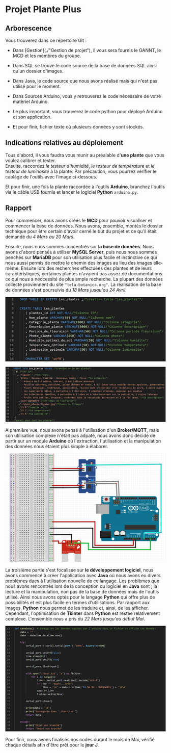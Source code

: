 # Projet Plante Plus  

## Arborescence  

Vous trouverez dans ce répertoire Git :  

- Dans [Gestion](./"Gestion de projet"), il vous sera fournis le GANNT, le MCD et les membres du groupe.   

- Dans SQL se trouve le code source de la base de données SQL ainsi qu'un dossier d'images.  

- Dans Java, le code source que nous avons réalisé mais qui n'est pas utilisé pour le moment.  

- Dans Sources Arduino, vous y retrouverez le code nécessaire de votre matèriel Arduino.  

- Le plus important, vous trouverez le code python pour déployé Arduino et son application.  

- Et pour finir, fichier texte où plusieurs données y sont stockés.


## Indications relatives au déploiement  


Tous d'abord, il vous faudra vous munir au préalable d'**une plante** que vous voulez calibrer et tester.  
Ensuite, raccordez _le testeur d'humidité_, _le testeur de température_ et _le testeur de luminosité_ à la plante. Par précaution, vous pourrez vérifier le cablâge de l'outils avec l'image ci-dessous.

Et pour finir, une fois la plante raccordée à l'outils **Arduino**, branchez l'outils via le câble USB fournis et lancer le logiciel **Python** `arduino.py`.  


## Rapport  

Pour commencer, nous avons créés le **MCD** pour pouvoir visualiser et commencer la base de données. Nous avons, ensemble, montés le dossier technique pour être certain d'avoir cerné le but du projet et ce qu'il était demandé du _4 Mars au 20 Mars_.  

Ensuite, nous nous sommes concentrés sur **la base de données**. Nous avons d'abord pensés à utiliser **MySQL Server**, puis nous nous sommes penchés sur **MariaDB** pour son utilisation plus facile et instinctive ce qui nous aussi permis de mettre le chemin des images au lieu des images elle-même. Ensuite lors des recherches effectuées des plantes et de leurs caractéristiques, certaines plantes n'avaient pas assez de documentations ce qui nous a néccessité de plus ample recherche. La plupart des données collecté proviennent du site `"tela-botanica.org"`. La réalisation de la base de données s'est poursuivis du _18 Mars jusqu'au 24 Avril_.  

![create](./images/codecreate.PNG)  
  
![insert](./images/codeinsert.PNG)  
   
A première vue, nous avons pensé à l'utilisation d'un **Broker/MQTT**, mais son utilisation complexe n'était pas adpaté, nous avons donc décidé de partir sur un module **Arduino** où l'extraction, l'utilisation et la manipulation des données nous étaient plus simple à élaborer.  

![plante connectée](./images/outilarduino.PNG)  
   
La troisième partie s'est focalisée sur **le développement logiciel**, nous avons commencé à créer l'application avec **Java** où nous avons eu divers problèmes dues à l'utilisation nouvelle de ce langage. Les problèmes que nous avons rencontrés lors de la conception du logiciel en **Java** sont ; la lecture et la manipulation, non pas de la base de données mais de l'outils utilisé. Ainsi nous avons optés pour le langage **Python** qui offre plus de possibilités et est plus facile en termes d'utilisations. Par rapport aux images, **Python** nous permet de les traduire et, ainsi, de les afficher. Cependant, l'optimisation de **Tkinter** dans **Python** est restée relativement complexe. L'ensemble nous a pris du _22 Mars jusqu'au début Mai_.  

![saveData](./images/saveData.PNG)  
   
Pour finir, nous avons finalisés nos codes durant le mois de Mai, vérifié chaque détails afin d'être prêt pour le **jour J**.  

